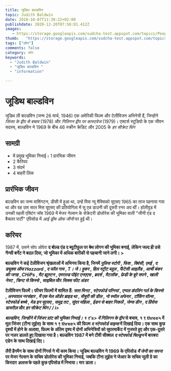 ```yaml
---
title: जूडिथ बाल्डविन 
topic: Judith Baldwin
date: 2018-10-07T11:39:22+02:00
publishdate: 2020-12-20T07:50:01.412Z
images: 
   - https://storage.googleapis.com/sudcha-test.appspot.com/topics/People/judith_baldwin/1.jpeg
thumb:   "https://storage.googleapis.com/sudcha-test.appspot.com/topics/People/judith_baldwin/thumb.jpeg"
tags: ["लोग"]
comments: false
category: लोग
keywords: 
  - "Judith Baldwin"
  - "जूडिथ बाल्डविन "
  - "information"

---
```

<h1> जूडिथ बाल्डविन </h1> <p> जुडिथ ली बाल्डविन (जन्म 26 मार्च, 1946) एक अमेरिकी फिल्म और टेलीविजन अभिनेत्री हैं, जिन्होंने <i> जिंजर के द्वीप से बचाव </i में जिंजर ग्रांट की भूमिका में टीना लुईस की जगह ली है। > (1978) और <i> गिलिगन द्वीप पर कास्टवेज </i> (1979)। एक्टर्स स्टूडियो के एक जीवन सदस्य, बाल्डविन ने 1969 के बीच 46 स्क्रीन क्रेडिट और 2005 के <i> हर सीक्रेट थिंग </i> </p> <h2> सामग्री </h2> <ul> <li> में प्रमुख भूमिका निभाई। 1 प्रारंभिक जीवन </li> <li> 2 कैरियर </li> <li> 3 संदर्भ </li> <li> 4 बाहरी लिंक </li> </ul> <h2> प्रारंभिक जीवन </h2> <p > बाल्डविन का जन्म वाशिंगटन, डीसी में हुआ था, उन्हें मिस न्यू मैक्सिको यूएसए 1965 का ताज पहनाया गया था और वह उस साल मिस यूएसए की प्रतियोगिता में सू एन्न डाउनी की दूसरी रनर अप थीं। हॉलीवुड में उनकी पहली एक्टिंग जॉब 1969 में मेजर नेल्सन के सेक्रेटरी डोलोरेस की भूमिका वाली "जीनी एंड द बैचलर पार्टी" एपिसोड में <i> आई ड्रीम ऑफ जीनी </i> पर हुई थी। </p> <h2> करियर </h2 <। p> 1987 में, उसने सोप ओपेरा <b> द बोल्ड एंड द ब्यूटीफुल </i> पर बेथ लोगन की भूमिका बनाई, लेकिन जल्द ही उसे नैन्सी बर्नेट ने बदल दिया, जो भूमिका में अधिक बारीकी से पहचानी जाने लगी। <//> > <p> बाल्डविन ने कई टेलीविजन श्रृंखलाओं में अभिनय किया है, जिनमें <i> पुलिस स्टोरी </i>, <i> फिश </i>, <i> क्विंसी, एमई </i>, <i> द ड्यूक्स ऑफ Hazzard </i>, <i> द फॉल गाय </i>, <i> T। जे। हुकर </i>, <i> हिल स्ट्रीट ब्लूज़ </i>, <i> फैंटेसी आइलैंड </i>, <i> आर्ची बंकर की जगह </i>, <i> CHiPs </i>, <i> मैट ह्यूस्टन </i>, <i> एमराल्ड पॉइंट एनएएस </i>, <i> ब्रदर्स </i>, <i> मैटलॉक </i>, <i> फ्रेडी के बुरे सपने </i>, <i > खाली नेस्ट </i>, <i> क्रिप्ट से किस्से </i>, <i> साइबिल </i> और <i> सिक्स फीट अंडर </i> </p> <p> टेलीविजन फिल्में। फीचर फिल्मों में शामिल हैं: <i> सात मिनट </i>, <i> स्टेपफोर्ड पत्नियां </i>, <i> एप्पल डंपलिंग गर्ल के किस्से </i>, <i> अस्पताल नरसंहार </i>, <i> मैं एक मेल ऑर्डर ब्राइड था </i>, <i> सेंचुरी की डील </i>, <i> नो स्मॉल अफेयर </i>, <i> टॉकिंग वॉल्स </i>, <i> स्टेपफोर्ड बच्चे </i>, <i> मेड इन यूएसए </i>, <i> समुद्र तट </i>, <i> सुंदर महिला </i>, <i> ईडन से बाहर निकलें </i>, <i> जेम्स डीन </i>, <i> द प्रिंसेस डायरीज़ </i> और <i> हर सीक्रेट थिंग / / i> </p> <p> बाल्डविन, जिन्होंने में जिंजर ग्रांट की भूमिका निभाई। १ ९'s> में गिलिगन के द्वीप </i> से बचाव, १ ९ three५ में मूल जिंजर (टीना लुईस) के साथ १ ९ three५ की फिल्म <i> द स्टेपफोर्ड वाइव्स </i> में दिखाई दिया। एक साथ कुछ दृश्यों में होने के अलावा, फिल्म के अंतिम दृश्य में दोनों अभिनेत्रियों को सुपरमार्केट में गुजरते हुए और एक-दूसरे पर नज़र डालते हुए दिखाया गया है। बाल्डविन 1987 में बने टीवी सीक्वल <i> द स्टेपफोर्ड चिल्ड्रन </i> में बारबरा एडेन के साथ दिखाई दिए। </p> <p> लैरी हैगमैन के साथ दोनों गिंगर्स ने भी काम किया। जूडिथ बाल्डविन ने 1969 के एपिसोड <i> मैं जेनी का सपना </i> पर मेजर नेल्सन के सचिव डोलोरेस की भूमिका निभाई, जबकि टीना लुईस ने जेआर के सचिव जूली ग्रे का किरदार <i> डलास </i> के पहले कुछ एपिसोड में निभाया। मार डाला। </p> 